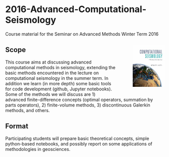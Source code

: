# 2016-Advanced-Computational-Seismology
Course material for the Seminar on Advanced Methods Winter Term 2016

<p style="width:20%;float:right;padding-left:50px">
<img src=book_small.jpg>
<span style="font-size:smaller">
</span>
</p>


## Scope
This course aims at discussing advanced computational methods in seismology, extending the basic methods encountered in the lecture on computational seismology in the summer term. In addition we learn (in more depth) some basic tools for code development (github, Jupyter notebooks). Some of the methods we will discuss are 1) advanced finite-difference concepts (optimal operators, summation by parts operators), 2) finite-volume methods, 3) discontinuous Galerkin methods, and others. 

## Format
Participating students will prepare basic theoretical concepts, simple python-based notebooks, and possibly report on some applications of methodologies in geosciences.
